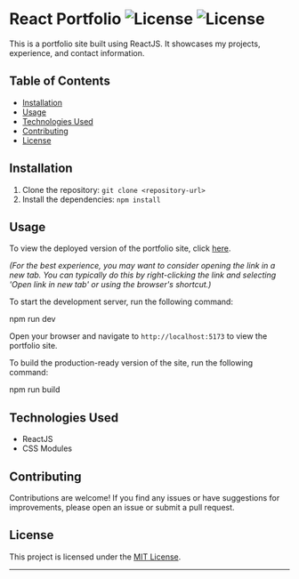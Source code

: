 # React Portfolio ![License](https://img.shields.io/badge/License-MIT-yellow) ![License](https://img.shields.io/badge/Vite-v5.0.2-purple)

This is a portfolio site built using ReactJS. It showcases my projects, experience, and contact information.

## Table of Contents

- [Installation](#installation)
- [Usage](#usage)
- [Technologies Used](#technologies-used)
- [Contributing](#contributing)
- [License](#license)

## Installation

1. Clone the repository: `git clone <repository-url>`
2. Install the dependencies: `npm install`

## Usage

To view the deployed version of the portfolio site, click [here](https://corey-phillips.netlify.app/).

*(For the best experience, you may want to consider opening the link in a new tab. You can typically do this by right-clicking the link and selecting 'Open link in new tab' or using the browser's shortcut.)*

To start the development server, run the following command:

npm run dev 



Open your browser and navigate to `http://localhost:5173` to view the portfolio site.

To build the production-ready version of the site, run the following command:

npm run build



## Technologies Used

- ReactJS
- CSS Modules

## Contributing

Contributions are welcome! If you find any issues or have suggestions for improvements, please open an issue or submit a pull request.

## License

This project is licensed under the [MIT License](LICENSE).

---